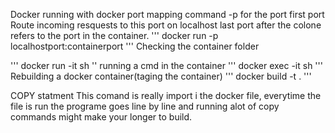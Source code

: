 Docker running with docker port mapping command
-p for the port
first port Route incoming resquests to this port on localhost
last port after the colone refers to the port in the container. 
'''
docker run -p localhostport:containerport <image-id>
'''
Checking the container folder

'''
docker run -it <image-id> sh
''
running a cmd in the  container
'''
docker exec -it <image-id> sh
'''
Rebuilding a docker container(taging the container)
'''
docker build -t <cotainer-Id> .
''' 

COPY statment
This comand is really import i the docker file, everytime the file is run the programe goes line by line and running alot of copy commands might make your longer to build.